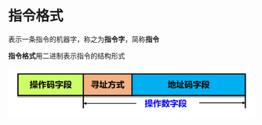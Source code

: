 <!--
 * @Descripttion: 
 * @version: 
 * @Author: WangQing
 * @email: 2749374330@qq.com
 * @Date: 2019-12-25 14:39:30
 * @LastEditors: WangQing
 * @LastEditTime: 2019-12-25 14:48:56
 -->
# 指令格式

表示一条指令的机器字，称之为**指令字**，简称**指令**

**指令格式**用二进制表示指令的结构形式

![](images/2019-12-25-14-44-56.png)